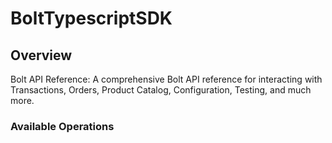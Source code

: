 # BoltTypescriptSDK


## Overview

Bolt API Reference: A comprehensive Bolt API reference for interacting with Transactions, Orders, Product Catalog, Configuration, Testing, and much more.

### Available Operations

